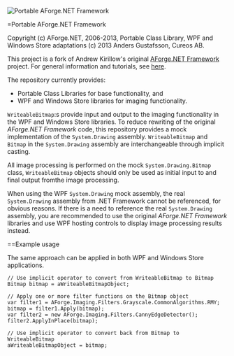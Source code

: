 ![Portable AForge.NET Framework](http://aforge.googlecode.com/svn/wiki/images/aforgenetf.jpg)

=Portable AForge.NET Framework

Copyright (c) AForge.NET, 2006-2013, Portable Class Library, WPF and Windows Store adaptations (c) 2013 Anders Gustafsson, Cureos AB.

This project is a fork of Andrew Kirillow's original [AForge.NET Framework](https://code.google.com/p/aforge/) project. 
For general information and tutorials, see [here](http://www.aforgenet.com/aforge/framework/).

The repository currently provides:

* Portable Class Libraries for base functionality, and
* WPF and Windows Store libraries for imaging functionality. 

`WriteableBitmap`:s provide input and output to the imaging functionality in the WPF and Windows Store libraries. To reduce rewriting of the original *AForge.NET Framework* code, 
this repository provides a mock implementation of the `System.Drawing` assembly.  `WriteableBitmap` and `Bitmap` in the `System.Drawing` assembly are interchangeable through
implicit casting.

All image processing is performed on the mock `System.Drawing.Bitmap` class, `WriteableBitmap` objects should only be used as initial input to and final output fromthe
image processing.

When using the WPF `System.Drawing` mock assembly, the real `System.Drawing` assembly from .NET Framework cannot be referenced, for obvious reasons. If there is a need to reference 
the real `System.Drawing` assembly, you are recommended to use the original *AForge.NET Framework* libraries and use WPF hosting controls to display image processing results instead.

==Example usage

The same approach can be applied in both WPF and Windows Store applications.

    // Use implicit operator to convert from WriteableBitmap to Bitmap
    Bitmap bitmap = aWriteableBitmapObject;

    // Apply one or more filter functions on the Bitmap object
    var filter1 = AForge.Imaging.Filters.Grayscale.CommonAlgorithms.RMY;
    bitmap = filter1.Apply(bitmap);
    var filter2 = new AForge.Imaging.Filters.CannyEdgeDetector();
    filter2.ApplyInPlace(bitmap);

    // Use implicit operator to convert back from Bitmap to WriteableBitmap
    aWriteableBitmapObject = bitmap;
